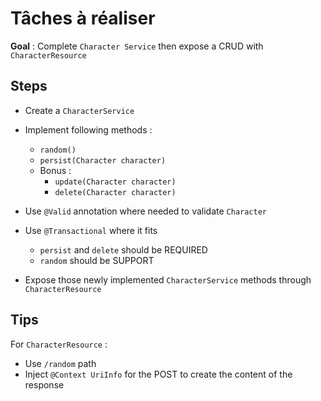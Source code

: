 # Tâches à réaliser 

**Goal** : Complete ```Character Service``` then expose a CRUD with ```CharacterResource```

## Steps

- Create a ```CharacterService```
- Implement following methods : 
  - ```random()```
  - ```persist(Character character)```
  - Bonus :
    - ```update(Character character)```
    - ```delete(Character character)```

- Use ```@Valid``` annotation where needed to validate ```Character```
- Use ```@Transactional``` where it fits
  - ```persist``` and ```delete``` should be REQUIRED
  - ```random``` should be SUPPORT
- Expose those newly implemented ```CharacterService``` methods through ```CharacterResource```

## Tips

For ```CharacterResource``` : 
- Use ```/random``` path
- Inject ```@Context UriInfo``` for the POST to create the content of the response


